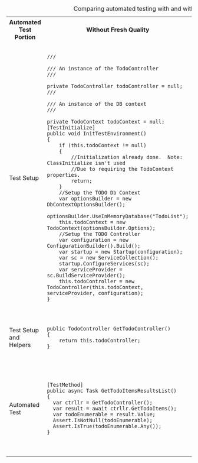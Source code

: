 <table border="0">
    <caption>Comparing automated testing with and without Fresh Quality</caption>
    <tr>
        <th>Automated Test Portion</th>
        <th width="30%">Without Fresh Quality</th>
        <th width="30%">With Fresh Quality</th>
    </tr>
    <tr>
        <td>Test Setup</td>
        <td><pre><code>
/// <summary>
/// An instance of the TodoController
/// </summary>
private TodoController todoController = null;
/// <summary>
/// An instance of the DB context
/// </summary>
private TodoContext todoContext = null;
[TestInitialize]
public void InitTestEnvironment()
{
    if (this.todoContext != null)
    {
        //Initialization already done.  Note: ClassInitialize isn't used
        //Due to requiring the TodoContext properties.
        return;
    }
    //Setup the TODO Db Context
    var optionsBuilder = new DbContextOptionsBuilder<TodoContext>();
    optionsBuilder.UseInMemoryDatabase("TodoList");
    this.todoContext = new TodoContext(optionsBuilder.Options);
    //Setup the TODO Controller
    var configuration = new ConfigurationBuilder().Build();
    var startup = new Startup(configuration);
    var sc = new ServiceCollection();
    startup.ConfigureServices(sc);
    var serviceProvider = sc.BuildServiceProvider();
    this.todoController = new TodoController(this.todoContext, serviceProvider, configuration);
}
        </code></pre>
        </td>
        <td>
            <pre><code>
[TestClass]
public class ControllerTests : TestBase<ControllerBase, ControllerTests>
{
    protected override void ServiceInitializer(ServiceCollection services, HashSet<Type> neededInterfaces)
    {
      //Note this DB context matches the one in Startup, it doesn't have to so long as 
      //it is a valid context compatible with the code to be tested.
      services.AddDbContext<TodoContext>(opt => opt.UseInMemoryDatabase("TodoList"));
    }
            </code></pre>
        </td>
    </tr>
    <tr>
        <td>Test Setup and Helpers</td>
        <td>
        <pre><code>
public TodoController GetTodoController()
{
    return this.todoController;
}
        </code></pre>
        <td>
        </td>
    </tr>
    <tr>
        <td>Automated Test</td>
        <td>
            <pre><code>
[TestMethod]
public async Task GetTodoItemsResultsList()
{
  var ctrllr = GetTodoController(); 
  var result = await ctrllr.GetTodoItems();
  var todoEnumerable = result.Value;
  Assert.IsNotNull(todoEnumerable);
  Assert.IsTrue(todoEnumerable.Any());
}
            </code></pre>
        </td>
        <td>
            <pre><code>
[TestMethod]
public async Task GetTodoItemsResultsList()
{
  var ctrllr = Get<TodoController>();
  var result = await ctrllr.GetTodoItems();
  var todoEnumerable = result.Value;
  Assert.IsNotNull(todoEnumerable);
  Assert.IsTrue(todoEnumerable.Any());
}
            </code></pre>
        </td>
    </tr> 
</table>
